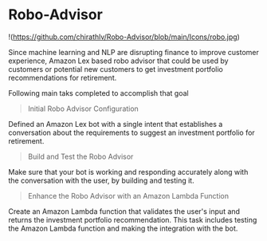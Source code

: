# Robo-Advisor

!(https://github.com/chirathlv/Robo-Advisor/blob/main/Icons/robo.jpg)

Since machine learning and NLP are disrupting finance to improve customer experience, Amazon Lex based robo advisor that could be used by customers or potential new customers to get investment portfolio recommendations for retirement.

Following main taks completed to accomplish that goal

> Initial Robo Advisor Configuration

Defined an Amazon Lex bot with a single intent that establishes a conversation about the requirements to suggest an investment portfolio for retirement.

> Build and Test the Robo Advisor

Make sure that your bot is working and responding accurately along with the conversation with the user, by building and testing it.

> Enhance the Robo Advisor with an Amazon Lambda Function

Create an Amazon Lambda function that validates the user's input and returns the investment portfolio recommendation. This task includes testing the Amazon Lambda function and making the integration with the bot.
